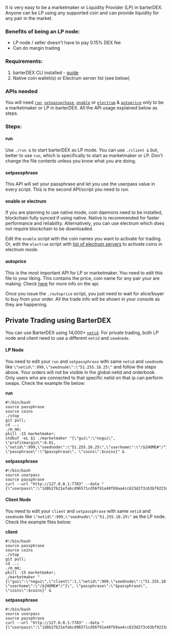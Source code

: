 It is very easy to be a marketmaker or Liquidity Provider (LP) in barterDEX. Anyone can be LP using any supported coin and can provide liquidity for any pair in the market.

### Benefits of being an LP node:
* LP node / seller doesn't have to pay 0.15% DEX fee
* Can do margin trading

### Requirements:

1. barterDEX CLI installed - [guide](https://github.com/KomodoPlatform/KomodoPlatform/wiki/Installing-and-Using-Komodo-Platform-(barterDEX))
2. Native coin wallet(s) or Electrum server list (see below)


### APIs needed
You will need [`run`](https://github.com/KomodoPlatform/KomodoPlatform/wiki/barterDEX-API-Summary-by-Category#run), [`setpassprhase`](https://github.com/KomodoPlatform/KomodoPlatform/wiki/barterDEX-API-Summary-by-Category#setpassphrase), [`enable`](https://github.com/KomodoPlatform/KomodoPlatform/wiki/barterDEX-API-Summary-by-Category#enable) or [`electrum`](https://github.com/KomodoPlatform/KomodoPlatform/wiki/barterDEX-API-Summary-by-Category#electrum) & [`autoprice`](https://github.com/KomodoPlatform/KomodoPlatform/wiki/barterDEX-API-Summary-by-Category#autoprice) only to be a marketmaker or LP in barterDEX. All the API usage explained below as steps.

### Steps:

#### run
Use `./run &` to start barterDEX as LP mode. You can use `./client &` but, better to use `run`, which is specifically to start as marketmaker or LP. Don't change the file contents unless you know what you are doing.

#### setpassphrase
This API will set your passphrase and let you use the userpass value in every script. This is the second API/script you need to run.

#### enable or electrum
If you are planning to use native mode, coin daemons need to be installed, blockchain fully synced if using native. Native is recommended for faster performance and reliability. Alternatively, you can use electrum which does not require blockchain to be downloaded.

Edit the `enable` script with the coin names you want to activate for trading. Or, edit the `electrum` script with [list of electrum servers](http://pad.supernet.org/electrum-servers) to activate coins in electrum mode.

#### autoprice
This is the most important API for LP or marketmaker. You need to edit this file to your liking. This contains the price, coin name for any pair your are making. Check [here](https://github.com/KomodoPlatform/KomodoPlatform/wiki/barterDEX-API-Summary-by-Category#autoprice) for more info on the api.

Once you issue the `./autoprice` script, you just need to wait for alice/buyer to buy from your order. All the trade info will be shown in your console as they are happening.

## Private Trading using BarterDEX
You can use BarterDEX using 14,000+ [`netid`](https://github.com/KomodoPlatform/KomodoPlatform/wiki/BarterDEX-API-Summary-by-Category#netid). For private trading, both LP node and client need to use a different `netid` and `seednode`. 

#### LP Node
You need to edit your `run` and `setpassphrase` with same `netid` and `seednode` like `\"netid\":999,\"seednode\":\"51.255.10.25\"` and follow the steps above. Your orders will not be visible in the global netid and orderbook. Only users who are connected to that specific netid on that ip can perform swaps. Check the example file below:

**run**
```shell
#!/bin/bash
source passphrase
source coins
./stop
git pull;
cd ..; 
./m_mm;
pkill -15 marketmaker; 
stdbuf -oL $1 ./marketmaker "{\"gui\":\"nogui\", \"profitmargin\":0.01, \"netid\":999,\"seednode\":\"51.255.10.25\",\"userhome\":\"/${HOME#"/"}\", \"passphrase\":\"$passphrase\", \"coins\":$coins}" &
```

**setpassphrase**
```shell
#!/bin/bash
source userpass
source passphrase
curl --url "http://127.0.0.1:7783" --data "{\"userpass\":\"1d8b27b21efabcd96571cd56f91a40fb9aa4cc623d273c63bf9223dc6f8cd81f\",\"method\":\"passphrase\",\"passphrase\":\"$passphrase\",\"netid\":999,\"seednode\":\"51.255.10.25\",\"gui\":\"nogui\"}"
```

#### Client Node
You need to edit your `client` and `setpassphrase` with same `netid` and `seednode` like `\"netid\":999,\"seednode\":\"51.255.10.25\"` as the LP node. Check the example files below:

**client**
```shell
#!/bin/bash
source passphrase
source coins
./stop
git pull;
cd ..; 
./m_mm;
pkill -15 marketmaker; 
./marketmaker "{\"gui\":\"nogui\",\"client\":1,\"netid\":999,\"seednode\":\"51.255.10.25\", \"userhome\":\"/${HOME#"/"}\", \"passphrase\":\"$passphrase\", \"coins\":$coins}" &
```

**setpassphrase**
```shell
#!/bin/bash
source userpass
source passphrase
curl --url "http://127.0.0.1:7783" --data "{\"userpass\":\"1d8b27b21efabcd96571cd56f91a40fb9aa4cc623d273c63bf9223dc6f8cd81f\",\"method\":\"passphrase\",\"passphrase\":\"$passphrase\",\"netid\":999,\"seednode\":\"51.255.10.25\",\"gui\":\"nogui\"}"
```
